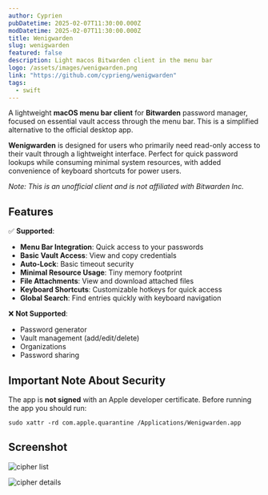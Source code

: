 ```yaml
---
author: Cyprien
pubDatetime: 2025-02-07T11:30:00.000Z
modDatetime: 2025-02-07T11:30:00.000Z
title: Wenigwarden
slug: wenigwarden
featured: false
description: Light macos Bitwarden client in the menu bar
logo: /assets/images/wenigwarden.png
link: "https://github.com/cyprieng/wenigwarden"
tags:
  - swift
---
```


A lightweight **macOS menu bar client** for **Bitwarden** password manager, focused on essential vault access through the menu bar. This is a simplified alternative to the official desktop app.

**Wenigwarden** is designed for users who primarily need read-only access to their vault through a lightweight interface. Perfect for quick password lookups while consuming minimal system resources, with added convenience of keyboard shortcuts for power users.

_Note: This is an unofficial client and is not affiliated with Bitwarden Inc._

## Features

✅ **Supported**:

- **Menu Bar Integration**: Quick access to your passwords
- **Basic Vault Access**: View and copy credentials
- **Auto-Lock**: Basic timeout security
- **Minimal Resource Usage**: Tiny memory footprint
- **File Attachments**: View and download attached files
- **Keyboard Shortcuts**: Customizable hotkeys for quick access
- **Global Search**: Find entries quickly with keyboard navigation

❌ **Not Supported**:

- Password generator
- Vault management (add/edit/delete)
- Organizations
- Password sharing

## Important Note About Security

The app is **not signed** with an Apple developer certificate. Before running the app you should run:

`sudo xattr -rd com.apple.quarantine /Applications/Wenigwarden.app`

## Screenshot

![cipher list](assets/images/posts/2025/wenigwarden/cipher_list.png)

![cipher details](assets/images/posts/2025/wenigwarden/cipher_details.png)
